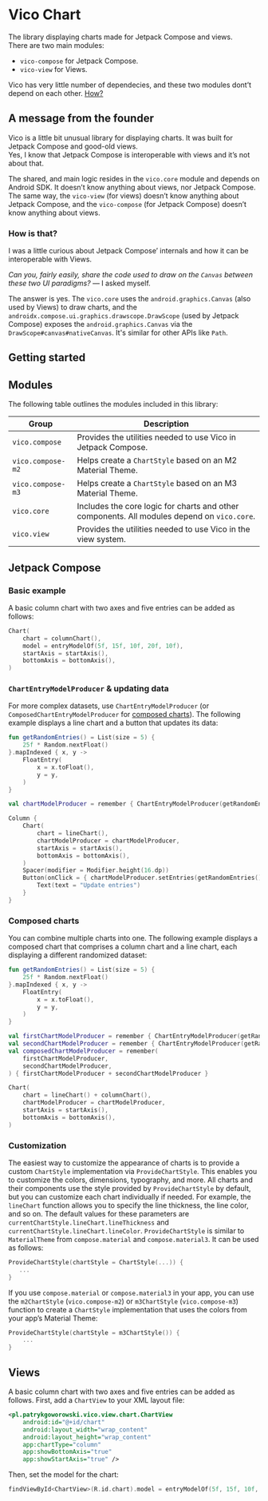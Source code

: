 # Vico Chart
The library displaying charts made for Jetpack Compose and views.  
There are two main modules:
- `vico-compose` for Jetpack Compose.
- `vico-view` for Views.  

Vico has very little number of dependecies, and these two modules dont’t depend on each other. [How?](#how-is-that)

## A message from the founder
Vico is a little bit unusual library for displaying charts. It was built for Jetpack Compose and good-old views.  
Yes, I know that Jetpack Compose is interoperable with views and it’s not about that.  

The shared, and main logic resides in the `vico.core` module and depends on Android SDK. It doesn’t know anything about views, nor Jetpack Compose.
The same way, the `vico-view` (for views) doesn’t know anything about Jetpack Compose, and the `vico-compose` (for Jetpack Compose) doesn’t know anything about views.  
### How is that?
I was a little curious about Jetpack Compose’ internals and how it can be interoperable with Views.  

*Can you, fairly easily, share the code used to draw on the `Canvas` between these two UI paradigms?* — I asked myself.  

The answer is yes. The `vico.core` uses the `android.graphics.Canvas` (also used by Views) to draw charts, and the `androidx.compose.ui.graphics.drawscope.DrawScope` (used by Jetpack Compose) exposes the `android.graphics.Canvas` via the `DrawScope#canvas#nativeCanvas`. It's similar for other APIs like `Path`.

## Getting started

## Modules

The following table outlines the modules included in this library:

| Group | Description |
| --- | --- |
| `vico.compose` | Provides the utilities needed to use Vico in Jetpack Compose. |
| `vico.compose-m2` | Helps create a `ChartStyle` based on an M2 Material Theme. |
| `vico.compose-m3` | Helps create a `ChartStyle` based on an M3 Material Theme. |
| `vico.core` | Includes the core logic for charts and other components. All modules depend on `vico.core`. |
| `vico.view` | Provides the utilities needed to use Vico in the view system. |

## Jetpack Compose

### Basic example

A basic column chart with two axes and five entries can be added as follows:

```kt
Chart(
    chart = columnChart(),
    model = entryModelOf(5f, 15f, 10f, 20f, 10f),
    startAxis = startAxis(),
    bottomAxis = bottomAxis(),
)
```

### `ChartEntryModelProducer` & updating data

For more complex datasets, use `ChartEntryModelProducer` (or `ComposedChartEntryModelProducer` for
[composed charts](#composed-charts)). The following example displays a line chart and a button that updates its data:

```kt
fun getRandomEntries() = List(size = 5) {
    25f * Random.nextFloat()
}.mapIndexed { x, y ->
    FloatEntry(
        x = x.toFloat(),
        y = y,
    )
}

val chartModelProducer = remember { ChartEntryModelProducer(getRandomEntries()) }

Column {
    Chart(
        chart = lineChart(),
        chartModelProducer = chartModelProducer,
        startAxis = startAxis(),
        bottomAxis = bottomAxis(),
    )
    Spacer(modifier = Modifier.height(16.dp))
    Button(onClick = { chartModelProducer.setEntries(getRandomEntries()) }) {
        Text(text = "Update entries")
    }
}
```

### Composed charts

You can combine multiple charts into one. The following example displays a composed chart that
comprises a column chart and a line chart, each displaying a different randomized dataset:

```kt
fun getRandomEntries() = List(size = 5) {
    25f * Random.nextFloat()
}.mapIndexed { x, y ->
    FloatEntry(
        x = x.toFloat(),
        y = y,
    )
}

val firstChartModelProducer = remember { ChartEntryModelProducer(getRandomEntries()) }
val secondChartModelProducer = remember { ChartEntryModelProducer(getRandomEntries()) }
val composedChartModelProducer = remember(
    firstChartModelProducer,
    secondChartModelProducer,
) { firstChartModelProducer + secondChartModelProducer }

Chart(
    chart = lineChart() + columnChart(),
    chartModelProducer = chartModelProducer,
    startAxis = startAxis(),
    bottomAxis = bottomAxis(),
)
```

### Customization

The easiest way to customize the appearance of charts is to provide a custom `ChartStyle`
implementation via `ProvideChartStyle`. This enables you to customize the colors, dimensions,
typography, and more. All charts and their components use the style provided by `ProvideChartStyle`
by default, but you can customize each chart individually if needed. For example, the `lineChart`
function allows you to specify the line thickness, the line color, and so on. The default values
for these parameters are `currentChartStyle.lineChart.lineThickness` and
`currentChartStyle.lineChart.lineColor`. `ProvideChartStyle` is similar to `MaterialTheme` from
`compose.material` and `compose.material3`. It can be used as follows:

```kt
ProvideChartStyle(chartStyle = ChartStyle(...)) {
   ...
}
```

If you use `compose.material` or `compose.material3` in your app, you can use the `m2ChartStyle`
(`vico.compose-m2`) or `m3ChartStyle` (`vico.compose-m3`) function to create a `ChartStyle`
implementation that uses the colors from your app’s Material Theme:

```kt
ProvideChartStyle(chartStyle = m3ChartStyle()) {
    ...
}
```

## Views

A basic column chart with two axes and five entries can be added as follows. First, add a
`ChartView` to your XML layout file:
```xml
<pl.patrykgoworowski.vico.view.chart.ChartView
    android:id="@+id/chart"
    android:layout_width="wrap_content"
    android:layout_height="wrap_content"
    app:chartType="column"
    app:showBottomAxis="true"
    app:showStartAxis="true" />
```

Then, set the model for the chart:

```kt
findViewById<ChartView>(R.id.chart).model = entryModelOf(5f, 15f, 10f, 20f, 10f)
```
